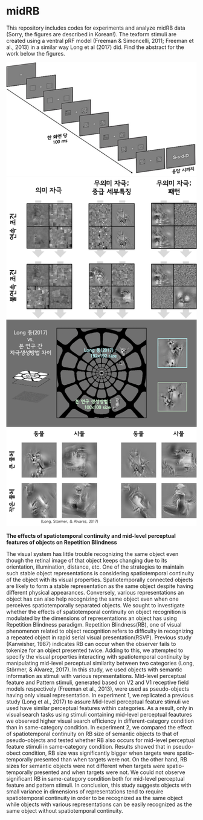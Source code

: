 # midRB

This repository includes codes for experiments and analyze midRB data (Sorry, the figures are described in Korean!).
The texform stimuli are created using a ventral pRF model (Freeman & Simoncelli, 2011; Freeman et al., 2013) in a similar way Long et al (2017) did. 
Find the abstract for the work below the figures.

![Procedure](https://github.com/JiyeongHa/midRB/blob/master/procedure_midRB.png)
![Experimental design](https://github.com/JiyeongHa/midRB/blob/master/experimental_Design_midRB.png)
![Creating stimuli](https://github.com/JiyeongHa/midRB/blob/master/creating_stimuli.png)
![Long_et_al_2017_vs._Ha_2017](https://github.com/JiyeongHa/midRB/blob/master/comparison_midRB.png)

**The effects of spatiotemporal continuity and mid-level perceptual features of objects on Repetition Blindness**

The visual system has little trouble recognizing the same object even though the retinal image of that object keeps changing due to its orientation, illumination, distance, etc. One of the strategies to maintain such stable object representations is considering spatiotemporal continuity of the object with its visual properties. Spatiotemporally connected objects are likely to form a stable representation as the same object despite having different physical appearances. Conversely, various representations an object has can also help recognizing the same object even when one perceives spatiotemporally separated objects. We sought to investigate whether the effects of spatiotemporal continuity on object recognition is modulated by the dimensions of representations an object has using Repetition Blindness paradigm. Repetition Blindness(RB), one of visual phenomenon related to object recognition refers to difficulty in recognizing a repeated object in rapid serial visual presentation(RSVP). Previous study (Kanwisher, 1987) indicates RB can occur when the observer fails to tokenize for an object presented twice. Adding to this, we attempted to specify the visual properties interacting with spatiotemporal continuity by manipulating mid-level perceptual similarity between two categories (Long, Störmer, & Alvarez, 2017). In this study, we used objects with semantic information as stimuli with various representations. Mid-level perceptual feature and Pattern stimuli, generated based on V2 and V1 receptive field models respectively (Freeman et al., 2013), were used as pseudo-objects having only visual representation. In experiment 1, we replicated a previous study (Long et al., 2017) to assure Mid-level perceptual feature stimuli we used have similar perceptual features within categories. As a result, only in visual search tasks using stimuli containing mid-level perceptual feautures we observed higher visual search efficiency in different-category condition than in same-category condition. In experiment 2, we compared the effect of spatiotemporal continuity on RB size of semantic objects to that of pseudo-objects and tested whether RB also occurs for mid-level perceptual feature stimuli in same-category condition. Results showed that in pseudo-obect condition, RB size was significantly bigger when targets were spatio-temporally presented than when targets were not. On the other hand, RB sizes for semantic objects were not different when targets were spatio-temporally presented and when targets were not. We could not observe significant RB in same-category condition both for mid-level perceptual feature and pattern stimuli. In conclusion, this study suggests objects with small variance in dimensions of representations tend to require spatiotemporal continuity in order to be recognized as the same object while objects with various representations can be easily recognized as the same object without spatiotemporal continuity.

